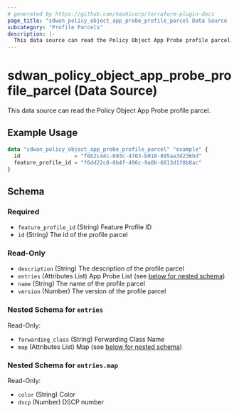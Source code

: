 ```yaml
---
# generated by https://github.com/hashicorp/terraform-plugin-docs
page_title: "sdwan_policy_object_app_probe_profile_parcel Data Source - terraform-provider-sdwan"
subcategory: "Profile Parcels"
description: |-
  This data source can read the Policy Object App Probe profile parcel.
---
```


# sdwan_policy_object_app_probe_profile_parcel (Data Source)

This data source can read the Policy Object App Probe profile parcel.

## Example Usage

```terraform
data "sdwan_policy_object_app_probe_profile_parcel" "example" {
  id                 = "f6b2c44c-693c-4763-b010-895aa3d236bd"
  feature_profile_id = "f6dd22c8-0b4f-496c-9a0b-6813d1f8b8ac"
}
```

<!-- schema generated by tfplugindocs -->
## Schema

### Required

- `feature_profile_id` (String) Feature Profile ID
- `id` (String) The id of the profile parcel

### Read-Only

- `description` (String) The description of the profile parcel
- `entries` (Attributes List) App Probe List (see [below for nested schema](#nestedatt--entries))
- `name` (String) The name of the profile parcel
- `version` (Number) The version of the profile parcel

<a id="nestedatt--entries"></a>
### Nested Schema for `entries`

Read-Only:

- `forwarding_class` (String) Forwarding Class Name
- `map` (Attributes List) Map (see [below for nested schema](#nestedatt--entries--map))

<a id="nestedatt--entries--map"></a>
### Nested Schema for `entries.map`

Read-Only:

- `color` (String) Color
- `dscp` (Number) DSCP number
